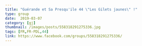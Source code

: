 ```yaml
---
title: "Guérande et Sa Presqu'ile 44 \"Les Gilets jaunes\" !"
type: group
date:  2019-03-07
category: [gj]
thumbnail: /images/posts/558318291275336.jpg
tags: [FR,FR-PDL,44]
link: https://www.facebook.com/groups/558318291275336/
---
```

